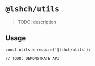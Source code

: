 # `@lshch/utils`

> TODO: description

## Usage

```
const utils = require('@lshch/utils');

// TODO: DEMONSTRATE API
```
